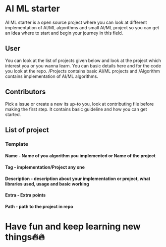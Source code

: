 # AI ML starter
AI ML starter is a open source project where you can look at different implementation of AI/ML algorithms and small AI/ML project so you can get an idea where to start and begin your journey in this field. 

## User
You can look at the list of projects given below and look at the project which interest you or you wanna learn. You can basic details here and for the code you look at the repo. /Projects contains basic AI/ML projects and /Algorithm contains implementation of AI/ML algorithms. 

## Contributors
Pick a issue or create a new its up-to you, look at contributing file before making the first step. It contains basic guideline and how you can get started. 

## List of project

### Template
#### Name - Name of you algorithm you implemented or Name of the project
#### Tag - implementation/Project any one
#### Description - description about your implementation or project, what libraries used, usage and basic working
#### Extra - Extra points
#### Path - path to the project in repo


# Have fun and keep learning new things🔥🔥
